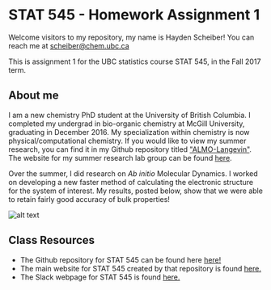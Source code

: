 # STAT 545 - Homework Assignment 1

Welcome visitors to my repository, my name is Hayden Scheiber! You can reach me at scheiber@chem.ubc.ca

This is assignment 1 for the UBC statistics course STAT 545, in the Fall 2017 term.

## About me
I am a new chemistry PhD student at the University of British Columbia. I completed my undergrad in bio-organic chemistry at McGill University, graduating in December 2016.
My specialization within chemistry is now physical/computational chemistry. If you would like to view my summer research, you can find it in my Github repository titled ["ALMO-Langevin"](https://github.com/HScheiber/ALMO-Langevin-Manuscript.git "Warning: it's in LaTeX format!"). The website for my summer research lab group can be found [here](http://khaliullin.com/ "Check out 'Team and Openings' to see a picture of me").

Over the summer, I did research on *Ab initio* Molecular Dynamics. I worked on developing a new faster method of calculating the electronic structure for the system of interest. My results, posted below, show that we were able to retain fairly good accuracy of bulk properties!

![alt text](https://github.com/HScheiber/STAT545-hw01-Scheiber-Hayden/blob/master/research_results.png "This is a comparison of bulk system properties of water between a well-developed accurate calculation method (OT), and our new method called Absolutely Localized Molecular Orbitals (ALMO DFT)")


## Class Resources
- The Github repository for STAT 545 can be found here [here!](https://github.com/STAT545-UBC/STAT545-UBC.github.io.git "STAT 545 Respoitory")
- The main website for STAT 545 created by that repository is found [here.](http://stat545.com/ "STAT 545 Main Webpage")
- The Slack webpage for STAT 545 is found [here.](https://stat545-2017.slack.com "STAT 545 Slack Webpage")



